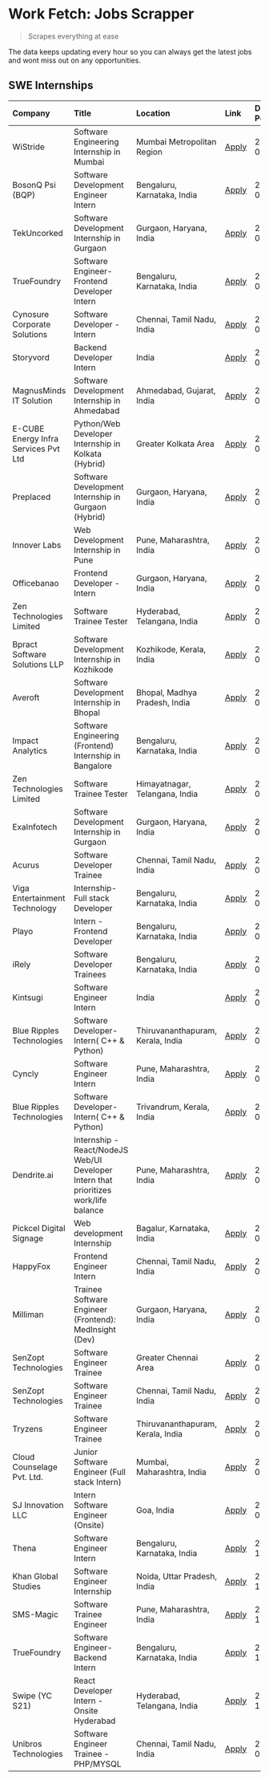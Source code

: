 # Work Fetch: Jobs Scrapper
> Scrapes everything at ease

The data keeps updating every hour so you can always get the latest jobs and wont miss out on any opportunities.

## SWE Internships
<!--START_SECTION:workfetch-->
| Company                              | Title                                                                                | Location                          | Link                                                                                                                                                                                                                                                                                              | Date Posted   |
|:-------------------------------------|:-------------------------------------------------------------------------------------|:----------------------------------|:--------------------------------------------------------------------------------------------------------------------------------------------------------------------------------------------------------------------------------------------------------------------------------------------------|:--------------|
| WiStride                             | Software Engineering Internship in Mumbai                                            | Mumbai Metropolitan Region        | [Apply](https://in.linkedin.com/jobs/view/software-engineering-internship-in-mumbai-at-wistride-3888218704?position=26&pageNum=0&refId=eU2vSUMUiYVh0ZMQ6CuRqw%3D%3D&trackingId=%2BZW%2FM7wCWDAB%2FkGEvaMnTQ%3D%3D&trk=public_jobs_jserp-result_search-card)                                       | 2024-04-08    |
| BosonQ Psi (BQP)                     | Software Development Engineer Intern                                                 | Bengaluru, Karnataka, India       | [Apply](https://in.linkedin.com/jobs/view/software-development-engineer-intern-at-bosonq-psi-bqp-3888328596?position=36&pageNum=0&refId=eU2vSUMUiYVh0ZMQ6CuRqw%3D%3D&trackingId=dOI5e%2BUyAtGaRDGeAlA4Fg%3D%3D&trk=public_jobs_jserp-result_search-card)                                          | 2024-04-06    |
| TekUncorked                          | Software Development Internship in Gurgaon                                           | Gurgaon, Haryana, India           | [Apply](https://in.linkedin.com/jobs/view/software-development-internship-in-gurgaon-at-tekuncorked-3887479133?position=13&pageNum=0&refId=eU2vSUMUiYVh0ZMQ6CuRqw%3D%3D&trackingId=TCuMQuctit0PgsrkzfKecg%3D%3D&trk=public_jobs_jserp-result_search-card)                                         | 2024-04-05    |
| TrueFoundry                          | Software Engineer- Frontend Developer Intern                                         | Bengaluru, Karnataka, India       | [Apply](https://in.linkedin.com/jobs/view/software-engineer-frontend-developer-intern-at-truefoundry-3887320206?position=28&pageNum=0&refId=eU2vSUMUiYVh0ZMQ6CuRqw%3D%3D&trackingId=xuVFWfgZ3ZODPQRMmcCODg%3D%3D&trk=public_jobs_jserp-result_search-card)                                        | 2024-04-05    |
| Cynosure Corporate Solutions         | Software Developer -Intern                                                           | Chennai, Tamil Nadu, India        | [Apply](https://in.linkedin.com/jobs/view/software-developer-intern-at-cynosure-corporate-solutions-3884767755?position=30&pageNum=0&refId=eU2vSUMUiYVh0ZMQ6CuRqw%3D%3D&trackingId=hQ9vUeRlL%2BySvEZL0jqAmg%3D%3D&trk=public_jobs_jserp-result_search-card)                                       | 2024-04-04    |
| Storyvord                            | Backend Developer Intern                                                             | India                             | [Apply](https://in.linkedin.com/jobs/view/backend-developer-intern-at-storyvord-3518938006?position=53&pageNum=0&refId=eU2vSUMUiYVh0ZMQ6CuRqw%3D%3D&trackingId=b6uoSyGM8JsbFKwwEUWETA%3D%3D&trk=public_jobs_jserp-result_search-card)                                                             | 2024-04-04    |
| MagnusMinds IT Solution              | Software Development Internship in Ahmedabad                                         | Ahmedabad, Gujarat, India         | [Apply](https://in.linkedin.com/jobs/view/software-development-internship-in-ahmedabad-at-magnusminds-it-solution-3883933909?position=42&pageNum=0&refId=eU2vSUMUiYVh0ZMQ6CuRqw%3D%3D&trackingId=eSEa7FYgGqXjdoJc%2FaY6vg%3D%3D&trk=public_jobs_jserp-result_search-card)                         | 2024-04-03    |
| E-CUBE Energy Infra Services Pvt Ltd | Python/Web Developer Internship in Kolkata (Hybrid)                                  | Greater Kolkata Area              | [Apply](https://in.linkedin.com/jobs/view/python-web-developer-internship-in-kolkata-hybrid-at-e-cube-energy-infra-services-pvt-ltd-3882160442?position=23&pageNum=0&refId=eU2vSUMUiYVh0ZMQ6CuRqw%3D%3D&trackingId=kBwk9SJbnavI3alzdcOheg%3D%3D&trk=public_jobs_jserp-result_search-card)         | 2024-04-02    |
| Preplaced                            | Software Development Internship in Gurgaon (Hybrid)                                  | Gurgaon, Haryana, India           | [Apply](https://in.linkedin.com/jobs/view/software-development-internship-in-gurgaon-hybrid-at-preplaced-3880567870?position=25&pageNum=0&refId=eU2vSUMUiYVh0ZMQ6CuRqw%3D%3D&trackingId=cJ5jffvUzjksXMGkG%2FgStA%3D%3D&trk=public_jobs_jserp-result_search-card)                                  | 2024-04-01    |
| Innover Labs                         | Web Development Internship in Pune                                                   | Pune, Maharashtra, India          | [Apply](https://in.linkedin.com/jobs/view/web-development-internship-in-pune-at-innover-labs-3875494237?position=9&pageNum=0&refId=eU2vSUMUiYVh0ZMQ6CuRqw%3D%3D&trackingId=y3S1uhIbJI5UC%2Bg8a0f%2FAA%3D%3D&trk=public_jobs_jserp-result_search-card)                                             | 2024-03-28    |
| Officebanao                          | Frontend Developer - Intern                                                          | Gurgaon, Haryana, India           | [Apply](https://in.linkedin.com/jobs/view/frontend-developer-intern-at-officebanao-3871265915?position=14&pageNum=0&refId=eU2vSUMUiYVh0ZMQ6CuRqw%3D%3D&trackingId=%2BFtO7G42Xb%2FC1HeomGX%2ByQ%3D%3D&trk=public_jobs_jserp-result_search-card)                                                    | 2024-03-28    |
| Zen Technologies Limited             | Software Trainee Tester                                                              | Hyderabad, Telangana, India       | [Apply](https://in.linkedin.com/jobs/view/software-trainee-tester-at-zen-technologies-limited-3872036112?position=16&pageNum=0&refId=eU2vSUMUiYVh0ZMQ6CuRqw%3D%3D&trackingId=xRLXKUre8JaLR1TYghO%2F9A%3D%3D&trk=public_jobs_jserp-result_search-card)                                             | 2024-03-27    |
| Bpract Software Solutions LLP        | Software Development Internship in Kozhikode                                         | Kozhikode, Kerala, India          | [Apply](https://in.linkedin.com/jobs/view/software-development-internship-in-kozhikode-at-bpract-software-solutions-llp-3874054300?position=20&pageNum=0&refId=eU2vSUMUiYVh0ZMQ6CuRqw%3D%3D&trackingId=%2F9w%2BxAlCOM3JPMmLSbW2jA%3D%3D&trk=public_jobs_jserp-result_search-card)                 | 2024-03-27    |
| Averoft                              | Software Development Internship in Bhopal                                            | Bhopal, Madhya Pradesh, India     | [Apply](https://in.linkedin.com/jobs/view/software-development-internship-in-bhopal-at-averoft-3874051550?position=49&pageNum=0&refId=eU2vSUMUiYVh0ZMQ6CuRqw%3D%3D&trackingId=FkSJwYv0uU5LBzR9eZXg4w%3D%3D&trk=public_jobs_jserp-result_search-card)                                              | 2024-03-27    |
| Impact Analytics                     | Software Engineering (Frontend) Internship in Bangalore                              | Bengaluru, Karnataka, India       | [Apply](https://in.linkedin.com/jobs/view/software-engineering-frontend-internship-in-bangalore-at-impact-analytics-3872535077?position=6&pageNum=0&refId=eU2vSUMUiYVh0ZMQ6CuRqw%3D%3D&trackingId=2PHrg7Xjzf0gf5XdBFMsmA%3D%3D&trk=public_jobs_jserp-result_search-card)                          | 2024-03-26    |
| Zen Technologies Limited             | Software Trainee Tester                                                              | Himayatnagar, Telangana, India    | [Apply](https://in.linkedin.com/jobs/view/software-trainee-tester-at-zen-technologies-limited-3872100214?position=11&pageNum=0&refId=eU2vSUMUiYVh0ZMQ6CuRqw%3D%3D&trackingId=XSpIsjLeXurkkPs3cK83sA%3D%3D&trk=public_jobs_jserp-result_search-card)                                               | 2024-03-26    |
| ExaInfotech                          | Software Development Internship in Gurgaon                                           | Gurgaon, Haryana, India           | [Apply](https://in.linkedin.com/jobs/view/software-development-internship-in-gurgaon-at-exainfotech-3872534185?position=15&pageNum=0&refId=eU2vSUMUiYVh0ZMQ6CuRqw%3D%3D&trackingId=aXNdZDA1HhI9uEFI9zEydA%3D%3D&trk=public_jobs_jserp-result_search-card)                                         | 2024-03-26    |
| Acurus                               | Software Developer Trainee                                                           | Chennai, Tamil Nadu, India        | [Apply](https://in.linkedin.com/jobs/view/software-developer-trainee-at-acurus-3871400616?position=24&pageNum=0&refId=eU2vSUMUiYVh0ZMQ6CuRqw%3D%3D&trackingId=%2FoGxfcdbrxberymLQn9%2BLg%3D%3D&trk=public_jobs_jserp-result_search-card)                                                          | 2024-03-26    |
| Viga Entertainment Technology        | Internship-Full stack Developer                                                      | Bengaluru, Karnataka, India       | [Apply](https://in.linkedin.com/jobs/view/internship-full-stack-developer-at-viga-entertainment-technology-3870669789?position=31&pageNum=0&refId=eU2vSUMUiYVh0ZMQ6CuRqw%3D%3D&trackingId=ni0l%2Fv29DN%2BhKAnghFPksA%3D%3D&trk=public_jobs_jserp-result_search-card)                              | 2024-03-25    |
| Playo                                | Intern - Frontend Developer                                                          | Bengaluru, Karnataka, India       | [Apply](https://in.linkedin.com/jobs/view/intern-frontend-developer-at-playo-3864131172?position=7&pageNum=0&refId=eU2vSUMUiYVh0ZMQ6CuRqw%3D%3D&trackingId=tzhw1Ez9q3kRYpUDVV%2F7Ow%3D%3D&trk=public_jobs_jserp-result_search-card)                                                               | 2024-03-22    |
| iRely                                | Software Developer Trainees                                                          | Bengaluru, Karnataka, India       | [Apply](https://in.linkedin.com/jobs/view/software-developer-trainees-at-irely-3860566039?position=3&pageNum=0&refId=eU2vSUMUiYVh0ZMQ6CuRqw%3D%3D&trackingId=zuGmviMgjdOEDAl91dLOaA%3D%3D&trk=public_jobs_jserp-result_search-card)                                                               | 2024-03-18    |
| Kintsugi                             | Software Engineer Intern                                                             | India                             | [Apply](https://in.linkedin.com/jobs/view/software-engineer-intern-at-kintsugi-3857074071?position=38&pageNum=0&refId=eU2vSUMUiYVh0ZMQ6CuRqw%3D%3D&trackingId=TmwvTQvspOnjCXFC1Vz9GA%3D%3D&trk=public_jobs_jserp-result_search-card)                                                              | 2024-03-16    |
| Blue Ripples Technologies            | Software Developer- Intern( C++ & Python)                                            | Thiruvananthapuram, Kerala, India | [Apply](https://in.linkedin.com/jobs/view/software-developer-intern-c%2B%2B-python-at-blue-ripples-technologies-3855594494?position=21&pageNum=0&refId=eU2vSUMUiYVh0ZMQ6CuRqw%3D%3D&trackingId=6c9z%2FbOHqmxlGBf08t0FQQ%3D%3D&trk=public_jobs_jserp-result_search-card)                           | 2024-03-14    |
| Cyncly                               | Software Engineer Intern                                                             | Pune, Maharashtra, India          | [Apply](https://in.linkedin.com/jobs/view/software-engineer-intern-at-cyncly-3853990178?position=19&pageNum=0&refId=eU2vSUMUiYVh0ZMQ6CuRqw%3D%3D&trackingId=3cbVxAz08df7fDFr0FDIUQ%3D%3D&trk=public_jobs_jserp-result_search-card)                                                                | 2024-03-13    |
| Blue Ripples Technologies            | Software Developer- Intern( C++  & Python)                                           | Trivandrum, Kerala, India         | [Apply](https://in.linkedin.com/jobs/view/software-developer-intern-c%2B%2B-python-at-blue-ripples-technologies-3856150730?position=22&pageNum=0&refId=eU2vSUMUiYVh0ZMQ6CuRqw%3D%3D&trackingId=U6NSis3ZjHGK85RcLIANVA%3D%3D&trk=public_jobs_jserp-result_search-card)                             | 2024-03-13    |
| Dendrite.ai                          | Internship - React/NodeJS Web/UI Developer Intern that prioritizes work/life balance | Pune, Maharashtra, India          | [Apply](https://in.linkedin.com/jobs/view/internship-react-nodejs-web-ui-developer-intern-that-prioritizes-work-life-balance-at-dendrite-ai-3853583200?position=40&pageNum=0&refId=eU2vSUMUiYVh0ZMQ6CuRqw%3D%3D&trackingId=mYivffOE7lDMklrh5Z8UDw%3D%3D&trk=public_jobs_jserp-result_search-card) | 2024-03-12    |
| Pickcel Digital Signage              | Web development Internship                                                           | Bagalur, Karnataka, India         | [Apply](https://in.linkedin.com/jobs/view/web-development-internship-at-pickcel-digital-signage-3849506118?position=58&pageNum=0&refId=eU2vSUMUiYVh0ZMQ6CuRqw%3D%3D&trackingId=9GwXd4TzVtQNHJq7dY5h5Q%3D%3D&trk=public_jobs_jserp-result_search-card)                                             | 2024-03-08    |
| HappyFox                             | Frontend Engineer Intern                                                             | Chennai, Tamil Nadu, India        | [Apply](https://in.linkedin.com/jobs/view/frontend-engineer-intern-at-happyfox-3848357951?position=52&pageNum=0&refId=eU2vSUMUiYVh0ZMQ6CuRqw%3D%3D&trackingId=3TlFevEnfGhAnVfTvvczaA%3D%3D&trk=public_jobs_jserp-result_search-card)                                                              | 2024-03-07    |
| Milliman                             | Trainee Software Engineer (Frontend): MedInsight (Dev)                               | Gurgaon, Haryana, India           | [Apply](https://in.linkedin.com/jobs/view/trainee-software-engineer-frontend-medinsight-dev-at-milliman-3792874280?position=12&pageNum=0&refId=eU2vSUMUiYVh0ZMQ6CuRqw%3D%3D&trackingId=B2Fnv8lQT%2BWGzwIJXtUsdQ%3D%3D&trk=public_jobs_jserp-result_search-card)                                   | 2024-03-01    |
| SenZopt Technologies                 | Software Engineer Trainee                                                            | Greater Chennai Area              | [Apply](https://in.linkedin.com/jobs/view/software-engineer-trainee-at-senzopt-technologies-3827688781?position=41&pageNum=0&refId=eU2vSUMUiYVh0ZMQ6CuRqw%3D%3D&trackingId=e%2BlKDsbFia5UdlEOPPabVg%3D%3D&trk=public_jobs_jserp-result_search-card)                                               | 2024-02-12    |
| SenZopt Technologies                 | Software Engineer Trainee                                                            | Chennai, Tamil Nadu, India        | [Apply](https://in.linkedin.com/jobs/view/software-engineer-trainee-at-senzopt-technologies-3827686880?position=55&pageNum=0&refId=eU2vSUMUiYVh0ZMQ6CuRqw%3D%3D&trackingId=iMo7uoK7QpSgzLaqJLGTUA%3D%3D&trk=public_jobs_jserp-result_search-card)                                                 | 2024-02-12    |
| Tryzens                              | Software Engineer Trainee                                                            | Thiruvananthapuram, Kerala, India | [Apply](https://in.linkedin.com/jobs/view/software-engineer-trainee-at-tryzens-3809363491?position=44&pageNum=0&refId=eU2vSUMUiYVh0ZMQ6CuRqw%3D%3D&trackingId=H9JwmYCu%2FnixuUUjHtxz7A%3D%3D&trk=public_jobs_jserp-result_search-card)                                                            | 2024-01-18    |
| Cloud Counselage Pvt. Ltd.           | Junior Software Engineer (Full stack Intern)                                         | Mumbai, Maharashtra, India        | [Apply](https://in.linkedin.com/jobs/view/junior-software-engineer-full-stack-intern-at-cloud-counselage-pvt-ltd-3803132814?position=34&pageNum=0&refId=eU2vSUMUiYVh0ZMQ6CuRqw%3D%3D&trackingId=Ch4DnGsPbSUriT99W5ZndQ%3D%3D&trk=public_jobs_jserp-result_search-card)                            | 2024-01-11    |
| SJ Innovation LLC                    | Intern Software Engineer (Onsite)                                                    | Goa, India                        | [Apply](https://in.linkedin.com/jobs/view/intern-software-engineer-onsite-at-sj-innovation-llc-3799959011?position=50&pageNum=0&refId=eU2vSUMUiYVh0ZMQ6CuRqw%3D%3D&trackingId=nevI0Ox4tfQvBgJXFrpOuw%3D%3D&trk=public_jobs_jserp-result_search-card)                                              | 2024-01-11    |
| Thena                                | Software Engineer Intern                                                             | Bengaluru, Karnataka, India       | [Apply](https://in.linkedin.com/jobs/view/software-engineer-intern-at-thena-3778731751?position=27&pageNum=0&refId=eU2vSUMUiYVh0ZMQ6CuRqw%3D%3D&trackingId=efdikE0dHK0QvfOjZ9rkhA%3D%3D&trk=public_jobs_jserp-result_search-card)                                                                 | 2023-12-05    |
| Khan Global Studies                  | Software Engineer Internship                                                         | Noida, Uttar Pradesh, India       | [Apply](https://in.linkedin.com/jobs/view/software-engineer-internship-at-khan-global-studies-3766942197?position=57&pageNum=0&refId=eU2vSUMUiYVh0ZMQ6CuRqw%3D%3D&trackingId=h6krhc09ff3yvVh6U4yKtg%3D%3D&trk=public_jobs_jserp-result_search-card)                                               | 2023-11-27    |
| SMS-Magic                            | Software Trainee Engineer                                                            | Pune, Maharashtra, India          | [Apply](https://in.linkedin.com/jobs/view/software-trainee-engineer-at-sms-magic-3761409781?position=37&pageNum=0&refId=eU2vSUMUiYVh0ZMQ6CuRqw%3D%3D&trackingId=Cqcql9J4viEiKosFOUSTWg%3D%3D&trk=public_jobs_jserp-result_search-card)                                                            | 2023-11-16    |
| TrueFoundry                          | Software Engineer-Backend Intern                                                     | Bengaluru, Karnataka, India       | [Apply](https://in.linkedin.com/jobs/view/software-engineer-backend-intern-at-truefoundry-3779508170?position=39&pageNum=0&refId=eU2vSUMUiYVh0ZMQ6CuRqw%3D%3D&trackingId=eRt0cfkMSfe9idIUp1s8NA%3D%3D&trk=public_jobs_jserp-result_search-card)                                                   | 2023-11-10    |
| Swipe (YC S21)                       | React Developer Intern - Onsite Hyderabad                                            | Hyderabad, Telangana, India       | [Apply](https://in.linkedin.com/jobs/view/react-developer-intern-onsite-hyderabad-at-swipe-yc-s21-3737600089?position=45&pageNum=0&refId=eU2vSUMUiYVh0ZMQ6CuRqw%3D%3D&trackingId=urxPJkOQgKJRnce%2Fu58Obg%3D%3D&trk=public_jobs_jserp-result_search-card)                                         | 2023-10-13    |
| Unibros Technologies                 | Software Engineer Trainee - PHP/MYSQL                                                | Chennai, Tamil Nadu, India        | [Apply](https://in.linkedin.com/jobs/view/software-engineer-trainee-php-mysql-at-unibros-technologies-3656599241?position=43&pageNum=0&refId=eU2vSUMUiYVh0ZMQ6CuRqw%3D%3D&trackingId=qAZK8RlHRw%2FeXMhyjZWzbA%3D%3D&trk=public_jobs_jserp-result_search-card)                                     | 2023-06-12    |
<!--END_SECTION:workfetch-->
